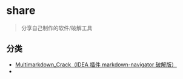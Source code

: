 # share

> 分享自己制作的软件/破解工具



## 分类

- [Multimarkdown_Crack（IDEA 插件 markdown-navigator 破解版）](./Multimarkdown_Crack/README.md)
- 